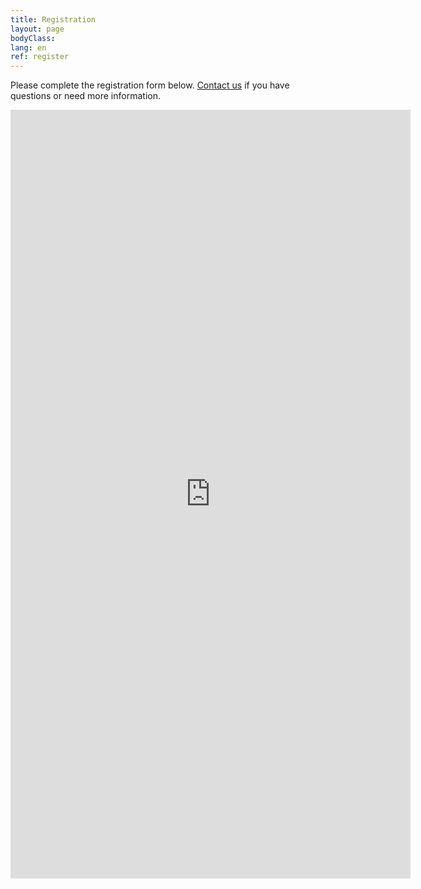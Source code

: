```yaml
---
title: Registration
layout: page
bodyClass:
lang: en
ref: register
---
```




Please complete the registration form below.
[Contact us](/en/contact) if you have questions or need more information.

<iframe src="https://docs.google.com/forms/d/e/1FAIpQLSdUZOpsFobC0OMtPzsFeeV4fUt_XJFaz5o3us7uw4_VeT3JkA/viewform?embedded=true" width="640" height="1230" frameborder="0" marginheight="0" marginwidth="0">Loading…</iframe>
